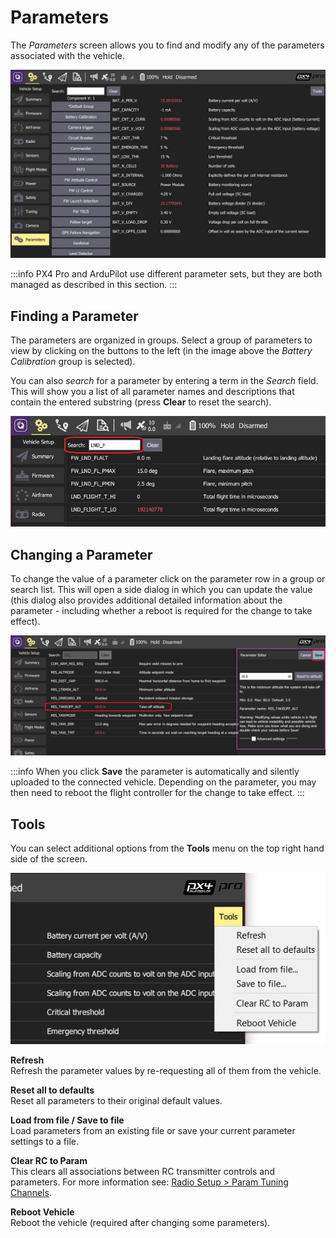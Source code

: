 # Parameters

The _Parameters_ screen allows you to find and modify any of the parameters associated with the vehicle.

![Parameters Screen](../../../assets/setup/parameters_px4.jpg)

:::info
PX4 Pro and ArduPilot use different parameter sets, but they are both managed as described in this section.
:::

## Finding a Parameter

The parameters are organized in groups. Select a group of parameters to view by clicking on the buttons to the left (in the image above the _Battery Calibration_ group is selected).

You can also _search_ for a parameter by entering a term in the _Search_ field. This will show you a list of all parameter names and descriptions that contain the entered substring (press **Clear** to reset the search).

![Parameters Search](../../../assets/setup/parameters_search.jpg)

## Changing a Parameter

To change the value of a parameter click on the parameter row in a group or search list. This will open a side dialog in which you can update the value (this dialog also provides additional detailed information about the parameter - including whether a reboot is required for the change to take effect).

![Changing a parameter value](../../../assets/setup/parameters_changing.png)

:::info
When you click **Save** the parameter is automatically and silently uploaded to the connected vehicle. Depending on the parameter, you may then need to reboot the flight controller for the change to take effect.
:::

## Tools

You can select additional options from the **Tools** menu on the top right hand side of the screen.

![Tools menu](../../../assets/setup/parameters_tools_menu.png)

**Refresh** <br />Refresh the parameter values by re-requesting all of them from the vehicle.

**Reset all to defaults** <br />Reset all parameters to their original default values.

**Load from file / Save to file** <br />Load parameters from an existing file or save your current parameter settings to a file.

**Clear RC to Param** <br />This clears all associations between RC transmitter controls and parameters. For more information see: [Radio Setup > Param Tuning Channels](../setup_view/Radio.md#param-tuning-channels-px4).

**Reboot Vehicle** <br />Reboot the vehicle (required after changing some parameters).
